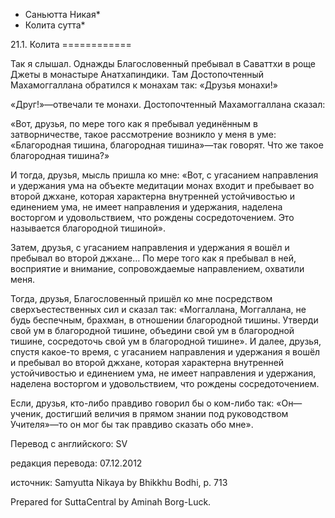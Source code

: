 * Саньютта Никая*
* Колита сутта*

21\.1\. Колита
\=\=\=\=\=\=\=\=\=\=\=\=

Так я слышал\. Однажды Благословенный пребывал в Саваттхи в роще Джеты в монастыре Анатхапиндики\. Там Достопочтенный Махамоггаллана обратился к монахам так: «Друзья монахи\!»

«Друг\!»—отвечали те монахи\. Достопочтенный Махамоггаллана сказал:

«Вот, друзья, по мере того как я пребывал уединённым в затворничестве, такое рассмотрение возникло у меня в уме: «Благородная тишина, благородная тишина»—так говорят\. Что же такое благородная тишина?»

И тогда, друзья, мысль пришла ко мне: «Вот, c угасанием направления и удержания ума на объекте медитации монах входит и пребывает во второй джхане, которая характерна внутренней устойчивостью и единением ума, не имеет направления и удержания, наделена восторгом и удовольствием, что рождены сосредоточением\. Это называется благородной тишиной»\.

Затем, друзья, с угасанием направления и удержания я вошёл и пребывал во второй джхане… По мере того как я пребывал в ней, восприятие и внимание, сопровождаемые направлением, охватили меня\.

Тогда, друзья, Благословенный пришёл ко мне посредством сверхъестественных сил и сказал так: «Моггаллана, Моггаллана, не будь беспечным, брахман, в отношении благородной тишины\. Утверди свой ум в благородной тишине, объедини свой ум в благородной тишине, сосредоточь свой ум в благородной тишине»\. И далее, друзья, спустя какое\-то время, с угасанием направления и удержания я вошёл и пребывал во второй джхане, которая характерна внутренней устойчивостью и единением ума, не имеет направления и удержания, наделена восторгом и удовольствием, что рождены сосредоточением\.

Если, друзья, кто\-либо правдиво говорил бы о ком\-либо так: «Он—ученик, достигший величия в прямом знании под руководством Учителя»—то он мог бы так правдиво сказать обо мне»\.

Перевод с английского: SV

редакция перевода: 07\.12\.2012

источник: Samyutta Nikaya by Bhikkhu Bodhi, p\. 713

Prepared for SuttaCentral by Aminah Borg\-Luck\.